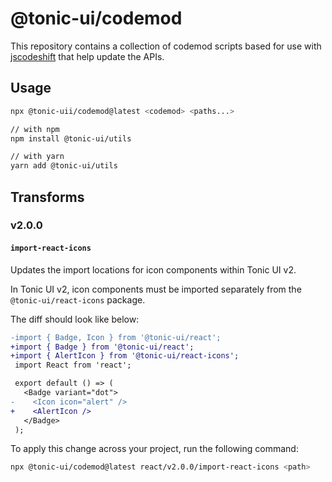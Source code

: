 # @tonic-ui/codemod

This repository contains a collection of codemod scripts based for use with [jscodeshift](https://github.com/facebook/jscodeshift) that help update the APIs.

## Usage

```sh
npx @tonic-uii/codemod@latest <codemod> <paths...>
```

```sh
// with npm
npm install @tonic-ui/utils

// with yarn
yarn add @tonic-ui/utils
```

## Transforms

### v2.0.0

#### `import-react-icons`

Updates the import locations for icon components within Tonic UI v2.

In Tonic UI v2, icon components must be imported separately from the `@tonic-ui/react-icons` package.

The diff should look like below:

```diff
-import { Badge, Icon } from '@tonic-ui/react';
+import { Badge } from '@tonic-ui/react';
+import { AlertIcon } from '@tonic-ui/react-icons';
 import React from 'react';

 export default () => (
   <Badge variant="dot">
-    <Icon icon="alert" />
+    <AlertIcon />
   </Badge>
 );
```

To apply this change across your project, run the following command:

```bash
npx @tonic-ui/codemod@latest react/v2.0.0/import-react-icons <path>
```

